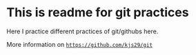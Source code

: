 # This is readme for git practices

Here I practice different practices of git/githubs here.

More information on [`https://github.com/kjs29/git`](https://github.com/kjs29/git)

